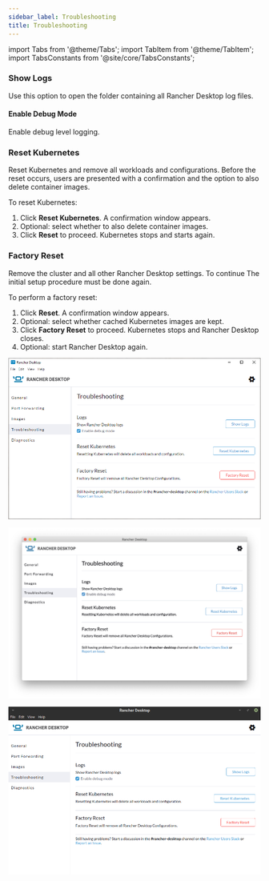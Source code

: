 ```yaml
---
sidebar_label: Troubleshooting
title: Troubleshooting
---
```


import Tabs from '@theme/Tabs';
import TabItem from '@theme/TabItem';
import TabsConstants from '@site/core/TabsConstants';

### Show Logs

Use this option to open the folder containing all Rancher Desktop log files.

#### Enable Debug Mode

Enable debug level logging.

### Reset Kubernetes

Reset Kubernetes and remove all workloads and configurations. Before the reset occurs, users are presented with a confirmation and the option to also delete container images.

To reset Kubernetes:

1. Click **Reset Kubernetes**. A confirmation window appears.
1. Optional: select whether to also delete container images.
1. Click **Reset** to proceed. Kubernetes stops and starts again.

### Factory Reset

Remove the cluster and all other Rancher Desktop settings. To continue The initial setup procedure must be done again.

To perform a factory reset:

1. Click **Reset**. A confirmation window appears.
1. Optional: select whether cached Kubernetes images are kept.
1. Click **Factory Reset** to proceed. Kubernetes stops and Rancher Desktop closes.
1. Optional: start Rancher Desktop again.

<Tabs groupId="os" defaultValue={TabsConstants.defaultOs}>
<TabItem value="Windows">

![](../img/ui-main/Windows_Troubleshooting.png)

</TabItem>
<TabItem value="macOS">

![](../img/ui-main/macOS_Troubleshooting.png)

</TabItem>
<TabItem value="Linux">

![](../img/ui-main/Linux_Troubleshooting.png)

</TabItem>
</Tabs>
